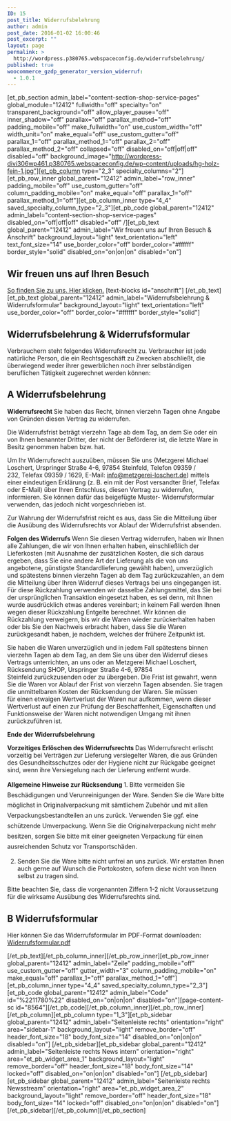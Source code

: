 ```yaml
---
ID: 15
post_title: Widerrufsbelehrung
author: admin
post_date: 2016-01-02 16:00:46
post_excerpt: ""
layout: page
permalink: >
  http://wordpress.p380765.webspaceconfig.de/widerrufsbelehrung/
published: true
woocommerce_gzdp_generator_version_widerruf:
  - 1.0.1
---
```

[et_pb_section admin_label="content-section-shop-service-pages" global_module="12412" fullwidth="off" specialty="on" transparent_background="off" allow_player_pause="off" inner_shadow="off" parallax="off" parallax_method="off" padding_mobile="off" make_fullwidth="on" use_custom_width="off" width_unit="on" make_equal="off" use_custom_gutter="off" parallax_1="off" parallax_method_1="off" parallax_2="off" parallax_method_2="off" collapsed="off" disabled_on="off|off|off" disabled="off" background_image="http://wordpress-divi306wp461.p380765.webspaceconfig.de/wp-content/uploads/hg-holz-fein-1.jpg"][et_pb_column type="2_3" specialty_columns="2"][et_pb_row_inner global_parent="12412" admin_label="row_inner" padding_mobile="off" use_custom_gutter="off" column_padding_mobile="on" make_equal="off" parallax_1="off" parallax_method_1="off"][et_pb_column_inner type="4_4" saved_specialty_column_type="2_3"][et_pb_code global_parent="12412" admin_label="content-section-shop-service-pages" disabled_on="off|off|off" disabled="off" /][et_pb_text global_parent="12412" admin_label="Wir freuen uns auf Ihren Besuch &amp; Anschrift" background_layout="light" text_orientation="left" text_font_size="14" use_border_color="off" border_color="#ffffff" border_style="solid" disabled_on="on|on|on" disabled="on"]
<h2></h2>
<h2>Wir freuen uns auf Ihren Besuch</h2>
<a href="http://wordpress-total1.p242856.webspaceconfig.de/?page_id=1328">So finden Sie zu uns. Hier klicken.</a> [text-blocks id="anschrift"] [/et_pb_text][et_pb_text global_parent="12412" admin_label="Widerrufsbelehrung &amp; Widerrufsformular" background_layout="light" text_orientation="left" use_border_color="off" border_color="#ffffff" border_style="solid"]
<h2>Widerrufsbelehrung &amp; Widerrufsformular</h2>
Verbrauchern steht folgendes Widerrufsrecht zu. Verbraucher ist jede natürliche Person, die ein Rechtsgeschäft zu Zwecken abschließt, die überwiegend weder ihrer gewerblichen noch ihrer selbständigen beruflichen Tätigkeit zugerechnet werden können:
<h2>A Widerrufsbelehrung</h2>
<strong>Widerrufsrecht
</strong>Sie haben das Recht, binnen vierzehn Tagen ohne Angabe von Gründen diesen
Vertrag zu widerrufen.

Die Widerrufsfrist beträgt vierzehn Tage ab dem Tag, an dem Sie oder ein von Ihnen benannter Dritter, der nicht der Beförderer ist, die letzte Ware in Besitz genommen haben bzw. hat.

Um Ihr Widerrufsrecht auszuüben, müssen Sie uns (Metzgerei Michael Loschert, Urspringer Straße 4-6, 97854 Steinfeld, Telefon 09359 / 232, Telefax 09359 / 1629, E-Mail: info@metzgerei-loschert.de) mittels einer eindeutigen Erklärung (z. B. ein mit der Post versandter Brief, Telefax oder E-Mail) über Ihren Entschluss, diesen Vertrag zu widerrufen, informieren. Sie können dafür das beigefügte Muster- Widerrufsformular verwenden, das jedoch nicht vorgeschrieben ist.

Zur Wahrung der Widerrufsfrist reicht es aus, dass Sie die Mitteilung über die Ausübung des Widerrufsrechts vor Ablauf der Widerrufsfrist absenden.

<strong>Folgen des Widerrufs
</strong>Wenn Sie diesen Vertrag widerrufen, haben wir Ihnen alle Zahlungen, die wir von Ihnen erhalten haben, einschließlich der Lieferkosten (mit Ausnahme der zusätzlichen Kosten, die sich daraus ergeben, dass Sie eine andere Art der Lieferung als die von uns angebotene, günstigste Standardlieferung gewählt haben), unverzüglich und spätestens binnen vierzehn Tagen ab dem Tag zurückzuzahlen, an dem die Mitteilung über Ihren Widerruf dieses Vertrags bei uns eingegangen ist. Für diese Rückzahlung verwenden wir dasselbe Zahlungsmittel, das Sie bei der ursprünglichen Transaktion eingesetzt haben, es sei denn, mit Ihnen wurde ausdrücklich etwas anderes vereinbart; in keinem Fall werden Ihnen wegen dieser Rückzahlung Entgelte berechnet. Wir können die Rückzahlung verweigern, bis wir die Waren wieder zurückerhalten haben oder bis Sie den Nachweis erbracht haben, dass Sie die Waren zurückgesandt haben, je nachdem, welches der frühere Zeitpunkt ist.

Sie haben die Waren unverzüglich und in jedem Fall spätestens binnen vierzehn Tagen ab dem Tag, an dem Sie uns über den Widerruf dieses Vertrags unterrichten, an uns oder an Metzgerei Michael Loschert, Rücksendung SHOP, Urspringer Straße 4-6, 97854 Steinfeld zurückzusenden oder zu übergeben. Die Frist ist gewahrt, wenn Sie die Waren vor Ablauf der Frist von vierzehn Tagen absenden.
Sie tragen die unmittelbaren Kosten der Rücksendung der Waren. Sie müssen für einen etwaigen Wertverlust der Waren nur aufkommen, wenn dieser Wertverlust auf einen zur Prüfung der Beschaffenheit, Eigenschaften und Funktionsweise der Waren nicht notwendigen Umgang mit ihnen zurückzuführen ist.

<strong>Ende der Widerrufsbelehrung</strong>

<strong>Vorzeitiges Erlöschen des Widerrufsrechts
</strong>Das Widerrufsrecht erlischt vorzeitig bei Verträgen zur Lieferung versiegelter Waren, die aus Gründen des Gesundheitsschutzes oder der Hygiene nicht zur Rückgabe geeignet sind, wenn ihre Versiegelung nach der Lieferung entfernt wurde.

<strong>Allgemeine Hinweise zur Rücksendung
</strong><span style="line-height: 1.7em;">1. Bitte vermeiden Sie Beschädigungen und Verunreinigungen der Ware. Senden Sie die Ware bitte möglichst in Originalverpackung mit sämtlichem Zubehör und mit allen Verpackungsbestandteilen an uns zurück. Verwenden Sie ggf. eine schützende Umverpackung. Wenn Sie die Originalverpackung nicht mehr besitzen, sorgen Sie bitte mit einer geeigneten Verpackung für einen ausreichenden Schutz vor Transportschäden.</span>

2. Senden Sie die Ware bitte nicht unfrei an uns zurück. Wir erstatten Ihnen auch gerne auf Wunsch die Portokosten, sofern diese nicht von Ihnen selbst zu tragen sind.

Bitte beachten Sie, dass die vorgenannten Ziffern 1-2 nicht Voraussetzung für die wirksame Ausübung des Widerrufsrechts sind.
<h2>B Widerrufsformular</h2>
Hier können Sie das Widerrufsformular im PDF-Format downloaden:
<a href="http://wordpress-divi306wp461.p380765.webspaceconfig.de/wp-content/uploads/metzger-20-shop-Widerrufsformular.pdf">Widerrufsformular.pdf</a>

[/et_pb_text][/et_pb_column_inner][/et_pb_row_inner][et_pb_row_inner global_parent="12412" admin_label="Zeile" padding_mobile="off" use_custom_gutter="off" gutter_width="3" column_padding_mobile="on" make_equal="off" parallax_1="off" parallax_method_1="off"][et_pb_column_inner type="4_4" saved_specialty_column_type="2_3"][et_pb_code global_parent="12412" admin_label="Code" id="%2211780%22" disabled_on="on|on|on" disabled="on"][page-content-sc id="8564"][/et_pb_code][/et_pb_column_inner][/et_pb_row_inner][/et_pb_column][et_pb_column type="1_3"][et_pb_sidebar global_parent="12412" admin_label="Seitenleiste rechts" orientation="right" area="sidebar-1" background_layout="light" remove_border="off" header_font_size="18" body_font_size="14" disabled_on="on|on|on" disabled="on"]
[/et_pb_sidebar][et_pb_sidebar global_parent="12412" admin_label="Seitenleiste rechts News intern" orientation="right" area="et_pb_widget_area_1" background_layout="light" remove_border="off" header_font_size="18" body_font_size="14" locked="off" disabled_on="on|on|on" disabled="on"]
[/et_pb_sidebar][et_pb_sidebar global_parent="12412" admin_label="Seitenleiste rechts Newsstream" orientation="right" area="et_pb_widget_area_2" background_layout="light" remove_border="off" header_font_size="18" body_font_size="14" locked="off" disabled_on="on|on|on" disabled="on"]
[/et_pb_sidebar][/et_pb_column][/et_pb_section]